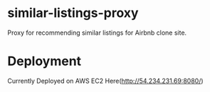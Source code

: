 # similar-listings-proxy

Proxy for recommending similar listings for Airbnb clone site.



# Deployment
Currently Deployed on AWS EC2 Here(http://54.234.231.69:8080/)
